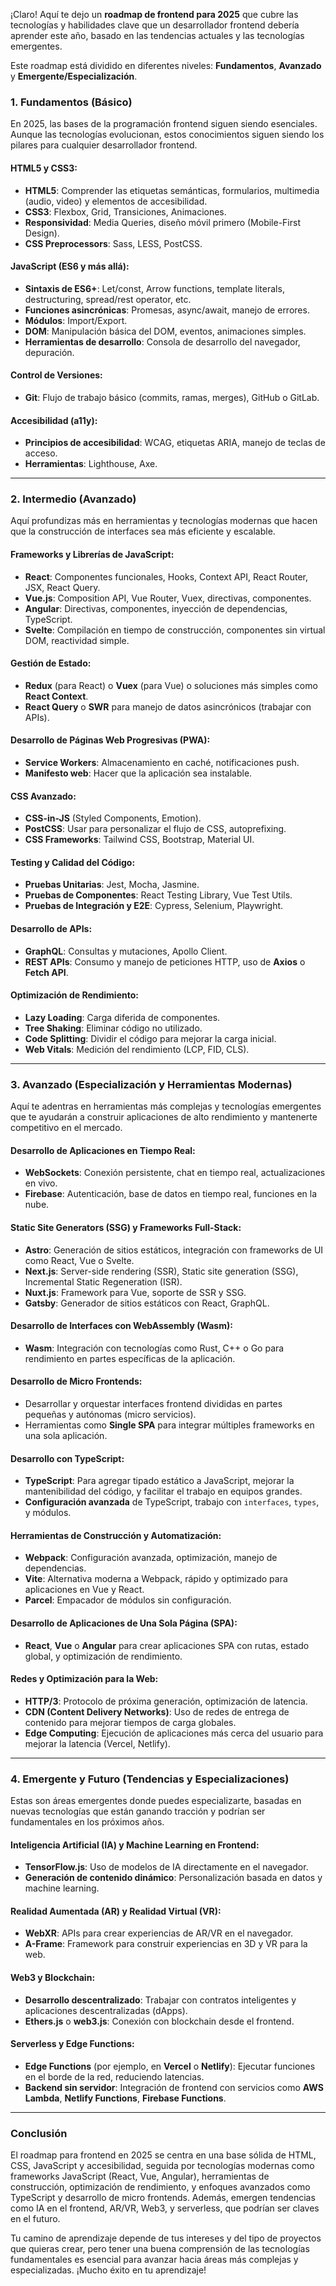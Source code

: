 ¡Claro! Aquí te dejo un **roadmap de frontend para 2025** que cubre las tecnologías y habilidades clave que un desarrollador frontend debería aprender este año, basado en las tendencias actuales y las tecnologías emergentes.

Este roadmap está dividido en diferentes niveles: **Fundamentos**, **Avanzado** y **Emergente/Especialización**.

### 1. **Fundamentos (Básico)**
En 2025, las bases de la programación frontend siguen siendo esenciales. Aunque las tecnologías evolucionan, estos conocimientos siguen siendo los pilares para cualquier desarrollador frontend.

#### **HTML5 y CSS3**:
- **HTML5**: Comprender las etiquetas semánticas, formularios, multimedia (audio, video) y elementos de accesibilidad.
- **CSS3**: Flexbox, Grid, Transiciones, Animaciones.
- **Responsividad**: Media Queries, diseño móvil primero (Mobile-First Design).
- **CSS Preprocessors**: Sass, LESS, PostCSS.
  
#### **JavaScript (ES6 y más allá)**:
- **Sintaxis de ES6+**: Let/const, Arrow functions, template literals, destructuring, spread/rest operator, etc.
- **Funciones asincrónicas**: Promesas, async/await, manejo de errores.
- **Módulos**: Import/Export.
- **DOM**: Manipulación básica del DOM, eventos, animaciones simples.
- **Herramientas de desarrollo**: Consola de desarrollo del navegador, depuración.

#### **Control de Versiones**:
- **Git**: Flujo de trabajo básico (commits, ramas, merges), GitHub o GitLab.
  
#### **Accesibilidad (a11y)**:
- **Principios de accesibilidad**: WCAG, etiquetas ARIA, manejo de teclas de acceso.
- **Herramientas**: Lighthouse, Axe.

---

### 2. **Intermedio (Avanzado)**
Aquí profundizas más en herramientas y tecnologías modernas que hacen que la construcción de interfaces sea más eficiente y escalable.

#### **Frameworks y Librerías de JavaScript**:
- **React**: Componentes funcionales, Hooks, Context API, React Router, JSX, React Query.
- **Vue.js**: Composition API, Vue Router, Vuex, directivas, componentes.
- **Angular**: Directivas, componentes, inyección de dependencias, TypeScript.
- **Svelte**: Compilación en tiempo de construcción, componentes sin virtual DOM, reactividad simple.

#### **Gestión de Estado**:
- **Redux** (para React) o **Vuex** (para Vue) o soluciones más simples como **React Context**.
- **React Query** o **SWR** para manejo de datos asincrónicos (trabajar con APIs).

#### **Desarrollo de Páginas Web Progresivas (PWA)**:
- **Service Workers**: Almacenamiento en caché, notificaciones push.
- **Manifesto web**: Hacer que la aplicación sea instalable.

#### **CSS Avanzado**:
- **CSS-in-JS** (Styled Components, Emotion).
- **PostCSS**: Usar para personalizar el flujo de CSS, autoprefixing.
- **CSS Frameworks**: Tailwind CSS, Bootstrap, Material UI.

#### **Testing y Calidad del Código**:
- **Pruebas Unitarias**: Jest, Mocha, Jasmine.
- **Pruebas de Componentes**: React Testing Library, Vue Test Utils.
- **Pruebas de Integración y E2E**: Cypress, Selenium, Playwright.

#### **Desarrollo de APIs**:
- **GraphQL**: Consultas y mutaciones, Apollo Client.
- **REST APIs**: Consumo y manejo de peticiones HTTP, uso de **Axios** o **Fetch API**.

#### **Optimización de Rendimiento**:
- **Lazy Loading**: Carga diferida de componentes.
- **Tree Shaking**: Eliminar código no utilizado.
- **Code Splitting**: Dividir el código para mejorar la carga inicial.
- **Web Vitals**: Medición del rendimiento (LCP, FID, CLS).

---

### 3. **Avanzado (Especialización y Herramientas Modernas)**
Aquí te adentras en herramientas más complejas y tecnologías emergentes que te ayudarán a construir aplicaciones de alto rendimiento y mantenerte competitivo en el mercado.

#### **Desarrollo de Aplicaciones en Tiempo Real**:
- **WebSockets**: Conexión persistente, chat en tiempo real, actualizaciones en vivo.
- **Firebase**: Autenticación, base de datos en tiempo real, funciones en la nube.

#### **Static Site Generators (SSG) y Frameworks Full-Stack**:
- **Astro**: Generación de sitios estáticos, integración con frameworks de UI como React, Vue o Svelte.
- **Next.js**: Server-side rendering (SSR), Static site generation (SSG), Incremental Static Regeneration (ISR).
- **Nuxt.js**: Framework para Vue, soporte de SSR y SSG.
- **Gatsby**: Generador de sitios estáticos con React, GraphQL.

#### **Desarrollo de Interfaces con WebAssembly (Wasm)**:
- **Wasm**: Integración con tecnologías como Rust, C++ o Go para rendimiento en partes específicas de la aplicación.

#### **Desarrollo de Micro Frontends**:
- Desarrollar y orquestar interfaces frontend divididas en partes pequeñas y autónomas (micro servicios).
- Herramientas como **Single SPA** para integrar múltiples frameworks en una sola aplicación.

#### **Desarrollo con TypeScript**:
- **TypeScript**: Para agregar tipado estático a JavaScript, mejorar la mantenibilidad del código, y facilitar el trabajo en equipos grandes.
- **Configuración avanzada** de TypeScript, trabajo con `interfaces`, `types`, y módulos.

#### **Herramientas de Construcción y Automatización**:
- **Webpack**: Configuración avanzada, optimización, manejo de dependencias.
- **Vite**: Alternativa moderna a Webpack, rápido y optimizado para aplicaciones en Vue y React.
- **Parcel**: Empacador de módulos sin configuración.

#### **Desarrollo de Aplicaciones de Una Sola Página (SPA)**:
- **React**, **Vue** o **Angular** para crear aplicaciones SPA con rutas, estado global, y optimización de rendimiento.

#### **Redes y Optimización para la Web**:
- **HTTP/3**: Protocolo de próxima generación, optimización de latencia.
- **CDN (Content Delivery Networks)**: Uso de redes de entrega de contenido para mejorar tiempos de carga globales.
- **Edge Computing**: Ejecución de aplicaciones más cerca del usuario para mejorar la latencia (Vercel, Netlify).

---

### 4. **Emergente y Futuro (Tendencias y Especializaciones)**
Estas son áreas emergentes donde puedes especializarte, basadas en nuevas tecnologías que están ganando tracción y podrían ser fundamentales en los próximos años.

#### **Inteligencia Artificial (IA) y Machine Learning en Frontend**:
- **TensorFlow.js**: Uso de modelos de IA directamente en el navegador.
- **Generación de contenido dinámico**: Personalización basada en datos y machine learning.

#### **Realidad Aumentada (AR) y Realidad Virtual (VR)**:
- **WebXR**: APIs para crear experiencias de AR/VR en el navegador.
- **A-Frame**: Framework para construir experiencias en 3D y VR para la web.

#### **Web3 y Blockchain**:
- **Desarrollo descentralizado**: Trabajar con contratos inteligentes y aplicaciones descentralizadas (dApps).
- **Ethers.js** o **web3.js**: Conexión con blockchain desde el frontend.

#### **Serverless y Edge Functions**:
- **Edge Functions** (por ejemplo, en **Vercel** o **Netlify**): Ejecutar funciones en el borde de la red, reduciendo latencias.
- **Backend sin servidor**: Integración de frontend con servicios como **AWS Lambda**, **Netlify Functions**, **Firebase Functions**.

---

### Conclusión
El roadmap para frontend en 2025 se centra en una base sólida de HTML, CSS, JavaScript y accesibilidad, seguida por tecnologías modernas como frameworks JavaScript (React, Vue, Angular), herramientas de construcción, optimización de rendimiento, y enfoques avanzados como TypeScript y desarrollo de micro frontends. Además, emergen tendencias como IA en el frontend, AR/VR, Web3, y serverless, que podrían ser claves en el futuro.

Tu camino de aprendizaje depende de tus intereses y del tipo de proyectos que quieras crear, pero tener una buena comprensión de las tecnologías fundamentales es esencial para avanzar hacia áreas más complejas y especializadas. ¡Mucho éxito en tu aprendizaje!